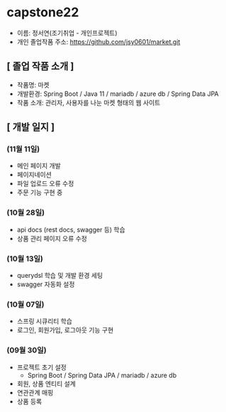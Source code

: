 # capstone22
- 이름: 정서연(조기취업 - 개인프로젝트)
- 개인 졸업작품 주소: https://github.com/jsy0601/market.git

## [ 졸업 작품 소개 ]
- 작품명: 마켓
- 개발환경: Spring Boot / Java 11 / mariadb / azure db / Spring Data JPA
- 작품 소개: 관리자, 사용자를 나눈 마켓 형태의 웹 사이트

## [ 개발 일지 ]
### (11월 11일)
- 메인 페이지 개발
- 페이지네이션
- 파일 업로드 오류 수정
- 주문 기능 구현 중
### (10월 28일)
- api docs (rest docs, swagger 등) 학습
- 상품 관리 페이지 오류 수정
### (10월 13일)
- querydsl 학습 및 개발 환경 세팅
- swagger 자동화 설정
### (10월 07일)
- 스프링 시큐리티 학습
- 로그인, 회원가입, 로그아웃 기능 구현
### (09월 30일)
- 프로젝트 초기 설정
  - Spring Boot / Spring Data JPA / mariadb / azure db
- 회원, 상품 엔티티 설계
- 연관관계 매핑
- 상품 등록
